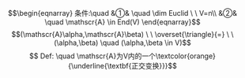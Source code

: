 $$\begin{eqnarray}
条件:\quad
&①& \quad \dim Euclid \ \ V=n\\
&②& \quad \mathscr{A} \in End(V)
\end{eqnarray}$$
$$(\mathscr{A}\alpha,\mathscr{A}\beta) \ \  \overset{\triangle}{=} \ \ (\alpha,\beta) \quad (\alpha,\beta \in V)$$
$$ Def: \quad  \mathscr{A}为V内的一个\textcolor{orange}{\underline{\textbf{正交变换}}}$$